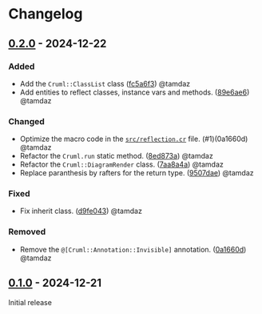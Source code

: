 # Changelog

## [0.2.0](https://github.com/tamdaz/cruml/releases/tag/0.1.0) - 2024-12-22
### Added
- Add the `Cruml::ClassList` class ([fc5a6f3](https://github.com/tamdaz/cruml/commit/fc5a6f3dac155c11e1a840d2869dbcd13837978a)) @tamdaz 
- Add entities to reflect classes, instance vars and methods. ([89e6ae6](https://github.com/tamdaz/cruml/commit/89e6ae614da491acf452b0b6a83350555d8fb291)) @tamdaz 

### Changed
- Optimize the macro code in the [`src/reflection.cr`](https://github.com/tamdaz/cruml/commit/e24b77ecac065356b471c02c2c3a33a3738d3027) file. (#1)(0a1660d) @tamdaz 
- Refactor the `Cruml.run` static method. ([8ed873a](https://github.com/tamdaz/cruml/commit/8ed873a0b8cf173e77dd91013e22db4fa3207846)) @tamdaz 
- Refactor the `Cruml::DiagramRender` class. ([7aa8a4a](https://github.com/tamdaz/cruml/commit/7aa8a4a683568d1fbb38056acbe178d79bebe96f)) @tamdaz 
- Replace paranthesis by rafters for the return type. ([9507dae](https://github.com/tamdaz/cruml/commit/9507dae6311d0e1c2aa08acaa76d59adf0e0328d)) @tamdaz 

### Fixed
- Fix inherit class. ([d9fe043](https://github.com/tamdaz/cruml/commit/d9fe0436a86c02ecc02de2217fdb41f0ba5309d8)) @tamdaz 

### Removed
- Remove the `@[Cruml::Annotation::Invisible]` annotation. ([0a1660d](https://github.com/tamdaz/cruml/commit/0a1660d00515ac98838e765273a82d8871d11c17)) @tamdaz 

## [0.1.0](https://github.com/tamdaz/cruml/releases/tag/0.1.0) - 2024-12-21
Initial release